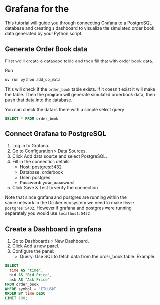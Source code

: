 # Grafana for the 
This tutorial will guide you through connecting Grafana to a PostgreSQL database and creating a dashboard to visualize the simulated order book data generated by your Python script. 

## Generate Order Book data
First we'll create a database table and then fill that with order book data. 

Run

```bash
uv run python add_ob_data
```

This will check if the `order_book` table exists. If it doesn't exist it will make the table. Then the program will generate simulated orderbook data, then push that data into the database.

You can check the data is there with a simple select query
```sql
SELECT * FROM order_book
```

## Connect Grafana to PostgreSQL
1. Log in to Grafana.
2. Go to Configuration > Data Sources.
3. Click Add data source and select PostgreSQL.
4. Fill in the connection details:
    - Host: postgres:5432
    - Database: orderbook
    - User: postgres
    - Password: your_password
5. Click Save & Test to verify the connection

Note that since grafana and postgres are running within the same network in the Docker ecosystem we need to make `Host:  postgres:5432`. However if grafana and postgres were running separately you would use `localhost:5432` 

## Create a Dashboard in grafana
1. Go to Dashboards > New Dashboard.
2. Click Add a new panel.
3. Configure the panel:
    - Query: Use SQL to fetch data from the order_book table. Example:
```sql
SELECT
  time AS "time",
  bid AS "Bid Price",
  ask AS "Ask Price"
FROM order_book
WHERE symbol = 'ETHUSDT'
ORDER BY time DESC
LIMIT 100;
```


